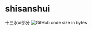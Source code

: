 # shisanshui
十三水ui部分
![GitHub code size in bytes](https://img.shields.io/github/languages/code-size/291713624/shisanshui)
